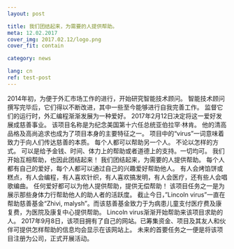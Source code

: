 ```yaml
---
layout: post

title: 我们团结起来，为需要的人提供帮助。
meta: 12.02.2017
cover_img: 2017.02.12/logo.png
cover_fit: contain

category: news

lang: cn
ref: test-post
---
```


2014年初，为便于外汇市场工作的进行，开始研究智能技术顾问。
智能技术顾问撰写完毕后，它们得以不断改进，其中一些至今能够进行自我完善工作。
监督它们的运行时，外汇编程渐渐发展为一种爱好。
2017年2月12日决定将这一爱好发展成慈善事业。
该项目名称是为纪念美国第十六任总统亚伯拉罕·林肯。
他的清高品格及高尚追求也成为了项目本身的主要特征之一。
项目中的“virus”一词意味着致力于向人们传达慈善的本质。
每个人都可以帮助另一个人。
不论以怎样的方式。
可以是给予金钱、时间、体力上的帮助或者道德上的支持。一切均可。
我们开始互相帮助，也因此团结起来！
我们团结起来，为需要的人提供帮助。
每个人都有自己的爱好，每个人都可以通过自己的兴趣爱好帮助他人。
有人会烤馅饼或糕点，有人会编程，有人喜欢针织，有人喜欢搞发明，有人会医疗，还有些人会唱歌编曲。
任何爱好都可以为他人提供帮助，提供无偿帮助！
该项目任务之一是为展示那些身体力行帮助他人的助人者的活跃度。
截止今日，”Lincoln virus”一直在帮助慈善基金“Zhivi, malysh”。而该慈善基金致力于为病患儿童支付医疗费及康复费，为医院及康复中心提供帮助。
Lincoln virus渐渐开始帮助来该项目求助的人。
2017年9月8日，该项目拥有了自己的网站。已筹集资金、项目及其友人和伙伴可提供怎样帮助的信息均会显示在该网站上。
未来的首要任务之一便是将该项目注册为公司，正式开展活动。



